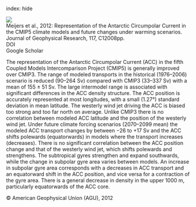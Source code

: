 index: hide

<div class="Citation">
    <div class="Citation-thumb CitationThumb-linked"  data-href="https://doi.org/10.1029/2012jc008412">
      <img src="https://static.claimspace.cloud/climate-study-static/refs/thumbs/12/Meijers_et_al_2012-thumb.png" />
    </div>

  <div class="Citation-body">
    <div class="Citation-text">Meijers et al., 2012: Representation of the Antarctic Circumpolar Current in the CMIP5 climate models and future changes under warming scenarios. <span class="Article-journal">Journal of Geophysical Research, </span><span class="Article-volume">117, </span>C12008pp.</div>
    <div class="Citation-links">
      <div class="CitationLink" data-href="https://doi.org/10.1029/2012jc008412">
        <div class="CitationLink-icon CitationLink-Doi"></div>
        <div class="CitationLink-text">DOI</div>
      </div>
      <div class="CitationLink" data-href="https://scholar.google.com/scholar?q=10.1029/2012jc008412">
        <div class="CitationLink-icon CitationLink-Scholar"></div>
        <div class="CitationLink-text">Google Scholar</div>
      </div>
    </div>
  </div>
</div>

The representation of the Antarctic Circumpolar Current (ACC) in the fifth Coupled Models Intercomparison Project (CMIP5) is generally improved over CMIP3. The range of modeled transports in the historical (1976–2006) scenario is reduced (90–264 Sv) compared with CMIP3 (33–337 Sv) with a mean of 155 ± 51 Sv. The large intermodel range is associated with significant differences in the ACC density structure. The ACC position is accurately represented at most longitudes, with a small (1.27°) standard deviation in mean latitude. The westerly wind jet driving the ACC is biased too strong and too far north on average. Unlike CMIP3 there is no correlation between modeled ACC latitude and the position of the westerly wind jet. Under future climate forcing scenarios (2070–2099 mean) the modeled ACC transport changes by between −26 to +17 Sv and the ACC shifts polewards (equatorwards) in models where the transport increases (decreases). There is no significant correlation between the ACC position change and that of the westerly wind jet, which shifts polewards and strengthens. The subtropical gyres strengthen and expand southwards, while the change in subpolar gyre area varies between models. An increase in subpolar gyre area corresponds with a decreases in ACC transport and an equatorward shift in the ACC position, and vice versa for a contraction of the gyre area. There is a general decrease in density in the upper 1000 m, particularly equatorwards of the ACC core.

<div class="Citation-copy">
&copy; American Geophysical Union (AGU), 2012
</div>